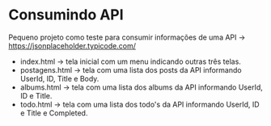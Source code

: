 # Consumindo API

Pequeno projeto como teste para consumir informações de uma API -> https://jsonplaceholder.typicode.com/

* index.html -> tela inicial com um menu indicando outras três telas.
* postagens.html -> tela com uma lista dos posts da API informando UserId, ID, Title e Body.
* albums.html -> tela com uma lista dos albums da API informando UserId, ID e Title.
* todo.html -> tela com uma lista dos todo's da API informando UserId, ID e Title e Completed.

